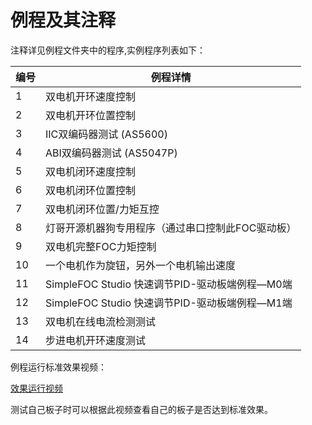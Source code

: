 # **例程及其注释**

注释详见例程文件夹中的程序,实例程序列表如下：

| **编号** | **例程详情**                                      |
| -------- | ------------------------------------------------- |
| 1        | 双电机开环速度控制                                |
| 2        | 双电机开环位置控制                                |
| 3        | IIC双编码器测试 (AS5600)                          |
| 4        | ABI双编码器测试 (AS5047P)                         |
| 5        | 双电机闭环速度控制                                |
| 6        | 双电机闭环位置控制                                |
| 7        | 双电机闭环位置/力矩互控                           |
| 8        | 灯哥开源机器狗专用程序（通过串口控制此FOC驱动板） |
| 9        | 双电机完整FOC力矩控制                             |
| 10       | 一个电机作为旋钮，另外一个电机输出速度            |
| 11       | SimpleFOC Studio 快速调节PID-驱动板端例程—M0端    |
| 12       | SimpleFOC Studio 快速调节PID-驱动板端例程—M1端    |
| 13       | 双电机在线电流检测测试                            |
| 14       | 步进电机开环速度测试                              |

例程运行标准效果视频：

[效果运行视频](https://www.bilibili.com/video/BV1QU4y1p7Z6/)

测试自己板子时可以根据此视频查看自己的板子是否达到标准效果。